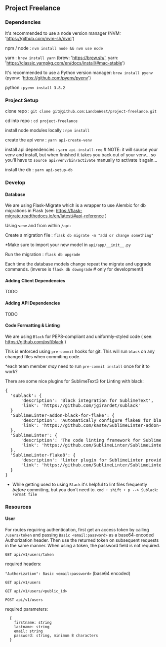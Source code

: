 ## Project Freelance

### Dependencies

It's recommended to use a node version manager (NVM: 'https://github.com/nvm-sh/nvm')

npm / node : `nvm install node && nvm use node`

yarn       : `brew install yarn`   (brew: 'https://brew.sh/',  yarn: 'https://classic.yarnpkg.com/en/docs/install/#mac-stable')

It's recommended to use a Python version manager: `brew install pyenv` (pyenv: 'https://github.com/pyenv/pyenv')

python : `pyenv install 3.8.2`

### Project Setup

clone repo                   : `git clone git@github.com:LandonWest/project-freelance.git`

cd into repo                 : `cd project-freelance`

install node modules locally : `npm install`

create the api venv          : `yarn api-create-venv`

install api dependencies     : `yarn api-install-req`   # NOTE: it will source your venv and install, but when finished it takes you back out of your venv... so you'll have to `source api/venv/bin/activate` manually to activate it again...

install the db               : `yarn api-setup-db`

### Develop

#### Database

We are using Flask-Migrate which is a wrapper to use Alembic for db migrations in Flask (see: https://flask-migrate.readthedocs.io/en/latest/#api-reference )

Using `venv` and from within `/api`:

Create a migration file : `flask db migrate -m "add or change something"`

*Make sure to import your new model in `api/app/__init__.py`

Run the migration       : `flask db upgrade`

Each time the database models change repeat the migrate and upgrade commands. (inverse is `flask db downgrade` # only for development!)

#### Adding Client Dependencies

TODO

#### Adding API Dependencies

TODO

#### Code Formatting & Linting

We are using `Black` for PEP8-compliant and uniformly-styled code ( see: https://github.com/psf/black )

This is enforced using `pre-commit` hooks for git. This will run `black` on any changed files when commiting code.

\*each team member _may_ need to run `pre-commit install` once for it to work?

There are some nice plugins for SublimeText3 for Linting with black:
<pre>
{
  'sublack': {
      'description': 'Black integration for SublimeText',
      'link': 'https://github.com/jgirardet/sublack'
  }
  'SublimeLinter-addon-black-for-flake': {
      'description': 'Automatically configure flake8 for black',
      'link': 'https://github.com/kaste/SublimeLinter-addon-black-for-flake'
  },
  'SublimeLinter': {
      'description': 'The code linting framework for Sublime Text 3',
      'link': 'https://github.com/SublimeLinter/SublimeLinter' 
  },
  'SublimeLinter-flake8': {
      'description': 'linter plugin for SublimeLinter provides an interface to flake8',
      'link': 'https://github.com/SublimeLinter/SublimeLinter-flake8'
  }
}
</pre>

- While getting used to using `Black` it's helpful to lint files frequently _before_ commiting, but you don't need to. `cmd + shift + p --> Sublack: Format file`


### Resources

#### User

For routes requiring authentication, first get an access token by calling `/users/token` and passing `Basic <email:password>` as a base64-encoded Authorization header. Then use the returned token on subsequent requests in the same manner. When using a token, the password field is not required.

`GET api/v1/users/token`

required headers:

```"Authorization": Basic <email:password>``` (base64 encoded)

`GET api/v1/users`

`GET api/v1/users/<public_id>`

`POST api/v1/users`

required parameters: 
```
  {
    firstname: string
    lastname: string
    email: string
    password: string, minimum 8 characters
  }
```
